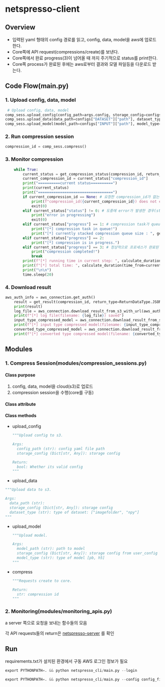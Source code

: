 # netspresso-client
## Overview

- 입력된 yaml 형태의 config 경로를 읽고, config, data, model을 aws에 업로드 한다.
- Core쪽에 API request(compressions/create)를 보낸다.
- Core쪽에서 완료 progress(3)이 넘어올 때 까지 주기적으로 status를 print한다.
- Core쪽 process가 완료된 후에는 aws로부터 결과와 모델 파일등을 다운로드 받는다.

## Code Flow(main.py)

### 1. Upload config, data, model

```python
 # Upload config, data, model
comp_sess.upload_config(config_path=args.config, storage_config=configs["STORAGE"])
comp_sess.upload_data(data_path=configs["DATASET"]["path"], dataset_type=configs["DATASET"]["type"], storage_config=configs["STORAGE"])
comp_sess.upload_model(model_path=configs["INPUT"]["path"], model_type=configs["INPUT"]["type"], storage_config=configs["STORAGE"])
```

### 2. Run compression session

```python
compression_id = comp_sess.compress()
```

### 3. Monitor compression

```python
    while True:
        current_status = get_compression_status(compression_id, return_type=ReturnDataType.JSON)
        current_compression_id = current_status["compression_id"]
        print("==========current status==========")
        print(current_status)
        print("==================================")
        if current_compression_id == None: # 요청한 compression_id가 없는 경우, 프로그램 종료
            print(f"compression_id({current_compression_id}) does not exists")
            exit(0)
        elif current_status["status"] != 0: # 도중에 error가 발생한 경우(status!=0), 프로그램 종료
            print("error in progressing")
            exit(0)
        elif current_status["progress"] == 1: # compression task가 queue에서 대기하고 있음.
            print("[*] compression task in queue!")
            print("[*] currently stacked compression queue size : ", get_task_queue_size())
        elif current_status["progress"] == 2:
            print("[*] compression is in progress.")
        elif current_status["progress"] == 3: # 정상적으로 프로세스가 완료된 경우
            print("compression completed!")
            break
        print(f"[*] running time in current step: ", calculate_duration(time_from=current_status["updated_time"]))
        print(f"[*] total time: ", calculate_duration(time_from=current_status["created_time"]))
        print("\n\n")
        time.sleep(20)
```

### 4. Download result

```python
aws_auth_info = aws_connection.get_auth()
    result = get_result(compression_id, return_type=ReturnDataType.JSON)
    print(result)
    log_file = aws_connection.download_result_from_s3_with_url(aws_auth_info, compression_id, s3_url=result["url_log"])
    print(f"[*] log file(filename: {log_file}) saved")
    input_type_compressed_model = aws_connection.download_result_from_s3_with_url(aws_auth_info, compression_id, s3_url=result["url_input_type_compressed_model"])
    print(f"[*] input type compressed model(filename: {input_type_compressed_model}) saved")
    converted_type_compressed_model = aws_connection.download_result_from_s3_with_url(aws_auth_info, compression_id, s3_url=result["url_converted_type_compressed_model"])
    print(f"[*] converted type compressed model(filename: {converted_type_compressed_model}) saved")
```



## Modules

### 1. Compress Session(modules/compression_sessions.py)

#### Class purpose

1. config, data, model을 cloud(s3)로 업로드
2. compression session을 수행(core를 구동)

#### Class attribute

#### Class methods

- upload_config

  ```python
  """Upload config to s3.
  
  Args:
  	config_path (str): config yaml file path 
  	storage_config (Dict[str, Any]): storage config
  
  Return:
  	bool: Whether its valid config
  """
  ```

-  upload_data

  ```python
  """Upload data to s3.
  
  Args:
  	data_path (str):  
    storage_config (Dict[str, Any]): storage config
    dataset_type (str): type of dataset: ["imagefolder", "npy"]
  """
  ```

- upload_model

  ```python
  """Upload model.
  
  Args:
  	model_path (str): path to model
    storage_config (Dict[str, Any]): storage config from user_config
    model_type (str): type of model [pb, h5]
  """
  ```

- compress

  ```python
  """Requests create to core.
  
  Return:
  	str: compression id
  """
  ```
 

### 2. Monitoring(modules/monitoring_apis.py)

a server 쪽으로 요청을 보내는 함수들의 모음

각 API requests들의 return은 [netspresso-server](https://github.com/nota-github/netspresso-server/blob/develop/netspresso_server/urls.py) 를 확인

## Run
requirements.txt가 설치된 환경에서 구동
AWS 로그인 정보가 필요
```python
export PYTHONPATH=. && python netspresso_cli/main.py --login
```
```python
export PYTHONPATH=. && python netspresso_cli/main.py --config config_files/example1.yaml
```
